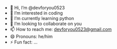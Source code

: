 - 👋 Hi, I’m @devforyou0523
- 👀 I’m interested in coding
- 🌱 I’m currently learning python
- 💞️ I’m looking to collaborate on you
- 📫 How to reach me: devforyou0523@gmail.com
- 😄 Pronouns: he/him
- ⚡ Fun fact: ...

<!---
devforyou0523/devforyou0523 is a ✨ special ✨ repository because its `README.md` (this file) appears on your GitHub profile.
You can click the Preview link to take a look at your changes.
--->
